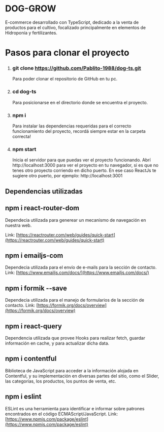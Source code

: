 # DOG-GROW

E-commerce desarrollado con TypeScript, dedicado a la venta de productos para el cultivo, focalizado principalmente en elementos de Hidroponía y fertilizantes.

# Pasos para clonar el proyecto

1. ### git clone https://github.com/Pablito-1988/dog-ts.git

   Para poder clonar el repositorio de GitHub en tu pc.

2. ### cd dog-ts

   Para posicionarse en el directorio donde se encuentra el proyecto.

3. ### npm i

   Para instalar las dependencias requeridas para el correcto funcionamiento del proyecto, recordá siempre estar en la carpeta correcta!

4. ### npm start

   Inicia el servidor para que puedas ver el proyecto funcionando.
   Abrí http://localhost:3000 para ver el proyecto en tu navegador, si es que no tenes otro proyecto corriendo en dicho puerto. En ese caso ReactJs te sugiere otro puerto, por ejemplo: http://localhost:3001

## Dependencias utilizadas

## npm i react-router-dom

Dependecia utilizada para generear un mecanismo de navegación en nuestra web.

Link: [https://reactrouter.com/web/guides/quick-start](https://reactrouter.com/web/guides/quick-start)

## npm i emailjs-com

Dependecia utilizada para el envío de e-mails para la sección de contacto.
Link: [https://www.emailjs.com/docs/](https://www.emailjs.com/docs/)

## npm i formik --save

Dependecia utilizada para el manejo de formularios de la sección de contacto.
Link: [https://formik.org/docs/overview](https://formik.org/docs/overview)

## npm i react-query

Dependencia utilizada que provee Hooks para realizar fetch, guardar información en cache, y para actualizar dicha data. 

## npm i contentful

Biblioteca de JavaScript para acceder a la información alojada en Contentful, y su implementación en diversas partes del sitio, como el Slider, las categorías, los productos, los puntos de venta, etc. 

## npm i eslint

ESLint es una herramienta para identificar e informar sobre patrones encontrados en el código ECMAScript/JavaScript.
Link: [https://www.npmjs.com/package/eslint](https://www.npmjs.com/package/eslint)
